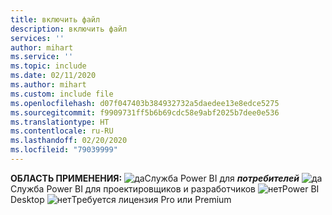 ```yaml
---
title: включить файл
description: включить файл
services: ''
author: mihart
ms.service: ''
ms.topic: include
ms.date: 02/11/2020
ms.author: mihart
ms.custom: include file
ms.openlocfilehash: d07f047403b384932732a5daedee13e8edce5275
ms.sourcegitcommit: f9909731ff5b6b69cdc58e9abf2025b7dee0e536
ms.translationtype: HT
ms.contentlocale: ru-RU
ms.lasthandoff: 02/20/2020
ms.locfileid: "79039999"
---
```

<Token>**ОБЛАСТЬ ПРИМЕНЕНИЯ:** ![да](media/yes.png)Служба Power BI для ***потребителей*** ![да](media/no.png)Служба Power BI для проектировщиков и разработчиков ![нет](media/no.png)Power BI Desktop ![нет](media/no.png)Требуется лицензия Pro или Premium </Token>